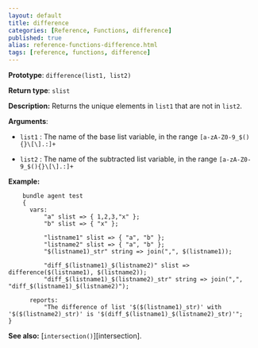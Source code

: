 ```yaml
---
layout: default
title: difference
categories: [Reference, Functions, difference]
published: true
alias: reference-functions-difference.html
tags: [reference, functions, difference]
---
```


**Prototype**: `difference(list1, list2)`

**Return type**: `slist`

**Description:** Returns the unique elements in `list1` that are not in 
`list2`.

**Arguments**:

* `list1` : The name of the base list variable, in the range
`[a-zA-Z0-9_$(){}\[\].:]+`

* `list2` : The name of the subtracted list variable, in the range
`[a-zA-Z0-9_$(){}\[\].:]+`

**Example:**

```cf3
    bundle agent test
    {
      vars:
          "a" slist => { 1,2,3,"x" };
          "b" slist => { "x" };

          "listname1" slist => { "a", "b" };
          "listname2" slist => { "a", "b" };
          "$(listname1)_str" string => join(",", $(listname1));

          "diff_$(listname1)_$(listname2)" slist => difference($(listname1), $(listname2));
          "diff_$(listname1)_$(listname2)_str" string => join(",", "diff_$(listname1)_$(listname2)");

      reports:
          "The difference of list '$($(listname1)_str)' with '$($(listname2)_str)' is '$(diff_$(listname1)_$(listname2)_str)'";
}
```

**See also:** [`intersection()`][intersection].
